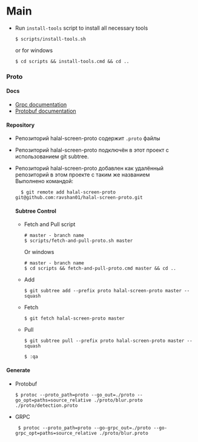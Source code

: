 # Main
- Run `install-tools` script to install all necessary tools
  ```shell
  $ scripts/install-tools.sh
  ```
  or for windows
  ```shell
  $ cd scripts && install-tools.cmd && cd ..
  ```


### Proto

#### Docs

- [Grpc documentation](https://grpc.io/docs/languages/go/quickstart/)
- [Protobuf documentation](https://protobuf.dev/getting-started/gotutorial/)

#### Repository

- Репозиторий halal-screen-proto содержит `.proto` файлы
- Репозиторий halal-screen-proto подключён в этот проект с использованием git subtree.
- Репозиторий halal-screen-proto добавлен как удалённый репозиторий в этом проекте с таким же названием  
  Выполнено командой:
  ```shell
    $ git remote add halal-screen-proto git@github.com:ravshan01/halal-screen-proto.git
  ```

  #### Subtree Control
  - Fetch and Pull script 
    ```shell
    # master - branch name
    $ scripts/fetch-and-pull-proto.sh master
    ```
    Or windows
    ```shell
    # master - branch name
    $ cd scripts && fetch-and-pull-proto.cmd master && cd ..
    ```
  - Add
    ```shell
    $ git subtree add --prefix proto halal-screen-proto master --squash
    ``` 
  - Fetch
    ```shell
    $ git fetch halal-screen-proto master
    ```
  - Pull
    ```shell
    $ git subtree pull --prefix proto halal-screen-proto master --squash
    ```
    ```shell
    $ :qa
    ```

#### Generate

- Protobuf
  ```shell 
  $ protoc --proto_path=proto --go_out=./proto --go_opt=paths=source_relative ./proto/blur.proto ./proto/detection.proto
  ```
- GRPC
  ```shell
   $ protoc --proto_path=proto --go-grpc_out=./proto --go-grpc_opt=paths=source_relative ./proto/blur.proto
  ```

